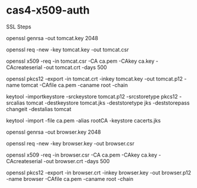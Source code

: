 # cas4-x509-auth

SSL Steps

openssl genrsa -out tomcat.key 2048

openssl req -new -key tomcat.key -out tomcat.csr

openssl x509 -req -in tomcat.csr -CA ca.pem -CAkey ca.key -CAcreateserial -out tomcat.crt -days 500

openssl pkcs12 -export -in tomcat.crt -inkey tomcat.key -out tomcat.p12 -name tomcat -CAfile ca.pem -caname root -chain

keytool -importkeystore -srckeystore tomcat.p12 -srcstoretype pkcs12 -srcalias tomcat -destkeystore tomcat.jks -deststoretype jks -deststorepass changeit -destalias tomcat

keytool -import -file ca.pem -alias rootCA -keystore cacerts.jks

openssl genrsa -out browser.key 2048

openssl req -new -key browser.key -out browser.csr

openssl x509 -req -in browser.csr -CA ca.pem -CAkey ca.key -CAcreateserial -out browser.crt -days 500

openssl pkcs12 -export -in browser.crt -inkey browser.key -out browser.p12 -name browser -CAfile ca.pem -caname root -chain



